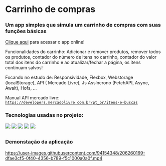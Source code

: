 # Carrinho de compras

### Um app simples que simula um carrinho de compras com suas funções básicas

[Clique aqui](https://shopping-zeta-jade.vercel.app/) para acessar o app online!

Funcionalidades do carrinho: Adicionar e remover produtos, remover todos os produtos, contador do número de itens no carrinho, contador do valor total dos itens do carrinho e ao atualizar/fechar a página, os itens continuam salvos!

Focando no estudo de: Responsividade, Flexbox, Webstorage (localStorage), API ( Mercado Livre), Js Assíncrono (FetchAPI, Async, Await), Hofs, ...

Manual API mercado livre: <code> https://developers.mercadolivre.com.br/pt_br/itens-e-buscas </code>

### Tecnologias usadas no projeto:
<div>
  <img src="https://img.shields.io/badge/HTML5-E34F26?style=for-the-badge&logo=html5&logoColor=white" />
  <img src="https://img.shields.io/badge/CSS3-1572B6?style=for-the-badge&logo=css3&logoColor=white" />
  <img src="https://img.shields.io/badge/JavaScript-323330?style=for-the-badge&logo=javascript&logoColor=F7DF1E" />
  <img src="https://img.shields.io/badge/Node.js-43853D?style=for-the-badge&logo=node.js&logoColor=white" />
  <img src="https://img.shields.io/badge/Vercel-000000?style=for-the-badge&logo=vercel&logoColor=white" />
</div>

##

### Demonstação da aplicação

https://user-images.githubusercontent.com/94154348/206260169-dfae3cf5-0f40-4356-b789-f5c1000a0a0f.mp4

